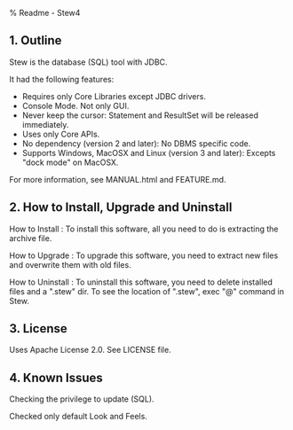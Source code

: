 % Readme - Stew4


## 1. Outline

Stew is the database (SQL) tool with JDBC.

It had the following features:

 * Requires only Core Libraries except JDBC drivers.
 * Console Mode. Not only GUI.
 * Never keep the cursor:
    Statement and ResultSet will be released immediately.
 * Uses only Core APIs.
 * No dependency (version 2 and later):
    No DBMS specific code.
 * Supports Windows, MacOSX and Linux (version 3 and later):
    Excepts "dock mode" on MacOSX.

For more information, see MANUAL.html and FEATURE.md.


## 2. How to Install, Upgrade and Uninstall

How to Install
:   To install this software, all you need to do is extracting the archive file.

How to Upgrade
:   To upgrade this software, you need to extract new files and overwrite them with old files.

How to Uninstall
:   To uninstall this software, you need to delete installed files and a ".stew" dir.
    To see the location of ".stew", exec "@" command in Stew.


## 3. License

Uses Apache License 2.0.
See LICENSE file.


## 4. Known Issues

Checking the privilege to update (SQL).

Checked only default Look and Feels.
